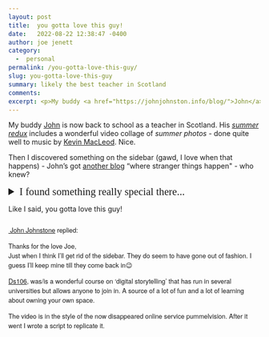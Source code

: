 ```yaml
---
layout: post
title:  you gotta love this guy!
date:   2022-08-22 12:38:47 -0400
author: joe jenett
category:
  -  personal
permalink: /you-gotta-love-this-guy/
slug: you-gotta-love-this-guy
summary: likely the best teacher in Scotland
comments: 
excerpt: <p>My buddy <a href="https://johnjohnston.info/blog/">John</a> is now back to school as a teacher in Scotland. His <a title="Back to School Tomorrow  Back to School Tomorrow" href="https://johnjohnston.info/blog/back-to-school-tomorrow/"><em>summer redux</em></a> includes a wonderful video collage of <em>summer photos</em> - done quite well to music by <a title="incompetech – Music and also Graph Paper" href="https://incompetech.com/">Kevin MacLeod</a>. Nice... (<a href="https://simply.jenett.org/you-gotta-love-this-guy/">more</a>)</p>
---
```

<p>My buddy <a href="https://johnjohnston.info/blog/">John</a> is now back to school as a teacher in Scotland. His <a title="Back to School Tomorrow  Back to School Tomorrow" href="https://johnjohnston.info/blog/back-to-school-tomorrow/"><em>summer redux</em></a> includes a wonderful video collage of <em>summer photos</em> - done quite well to music by <a title="incompetech – Music and also Graph Paper" href="https://incompetech.com/">Kevin MacLeod</a>. Nice.
</p>
<p>
Then I discovered something on the sidebar (gawd, I love when that happens) - John’s got <a title="106 drop in - it even has Wiggle Gifs!" href="https://johnjohnston.info/106/">another blog</a>  “where stranger things happen" - who knew?
</p>
<p>
<details>
<summary style="font-family:'eb_garamondregular',Georgia,Times,serif;font-size:1.3rem;">I found something really special there...</summary>
<img src="/images/iamTalkyTina.gif" alt="" style="border:3px solid #000;margin 6px 0;" />
<figcaption>This work is licensed under a <a href="http://creativecommons.org/licenses/by/2.5/scotland/">Creative Commons Attribution 2.5 UK: Scotland License</a></figcaption>
</details>
</p>
<p>Like I said, you gotta love this guy!</p>

<div style="margin:24px 0;">

<p style="font-family: 'Helvetica Neue',Helvetica,Arial,sans-serif;font-size:.8rem;"><a href="https://johnjohnston.info/blog/thanks-for-the-love-joe/"><img src="https://secure.gravatar.com/avatar/6af1df804358e928344788af8aaca6e4?s=90&d=mm&r=g" alt="" width="48"> John Johnstone</a> replied:
</p>
<p style="font-family: 'Helvetica Neue',Helvetica,Arial,sans-serif;font-size:.8rem;">Thanks for the love Joe,<br />
Just when I think I’ll get rid of the sidebar. They do seem to have gone out of fashion. I guess I’ll keep mine till they come back in😉
</p>
<p style="font-family: 'Helvetica Neue',Helvetica,Arial,sans-serif;font-size:.8rem;"><a href="http://ds106.us/">Ds106</a>, was/is a wonderful course on ‘digital storytelling’ that has run in several universities but allows anyone to join in. A source of a lot of fun and a lot of learning about owning your own space.
</p>
<p style="font-family: 'Helvetica Neue',Helvetica,Arial,sans-serif;font-size:.8rem;">
	The video is in the style of the now disappeared online service pummelvision. After it went I wrote a script to replicate it.
</p>


</div>

<a style="display:none;" href="https://brid.gy/publish/twitter"><small>(cross-posted to twitter)</small></a>
<data class="p-bridgy-omit-link" value="false"></data>